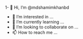 1- 👋 Hi, I’m @mdshamimkhanbd
- 👀 I’m interested in ...
- 🌱 I’m currently learning ...
- 💞️ I’m looking to collaborate on ...
- 📫 How to reach me ...

<!---
mdshamimkhanbd/mdshamimkhanbd is a ✨ special ✨ repository because its `README.md` (this file) appears on your GitHub profile.
You can click the Preview link to take a look at your changes.
--->
